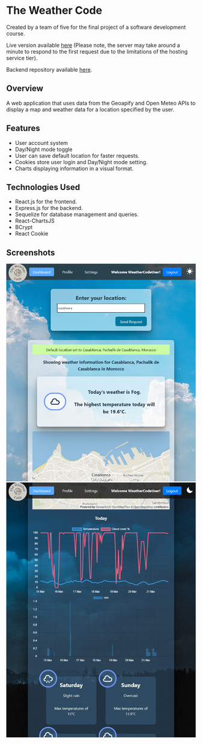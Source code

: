 # The Weather Code

Created by a team of five for the final project of a software development course.

Live version available [here](https://cn-finalproject-weathermap.onrender.com/) (Please note, the server may take around a minute to respond to the first request due to the limitations of the hosting service tier).

Backend repository available [here](https://github.com/Jaro111/w11_finalproject_backend).

## Overview

A web application that uses data from the Geoapify and Open Meteo APIs to display a map and weather data for a location specified by the user.

## Features

- User account system
- Day/Night mode toggle
- User can save default location for faster requests.
- Cookies store user login and Day/Night mode setting.
- Charts displaying information in a visual format.

## Technologies Used

- React.js for the frontend.
- Express.js for the backend.
- Sequelize for database management and queries.
- React-ChartsJS
- BCrypt
- React Cookie

## Screenshots

![A screenshot of the main page in Day Mode, displaying the query form](https://raw.githubusercontent.com/AshCaiH/cn-w11_finalproject-frontend/docs/screen1.png)
![A screenshot of the main page in Night Mode, displaying some of the weather data display.](https://raw.githubusercontent.com/AshCaiH/cn-w11_finalproject-frontend/docs/screen2.png)